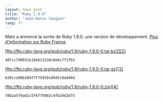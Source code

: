 ```yaml
---
layout: news_post
title: "Ruby 1.9.0"
author: "Jean-Denis Vauguet"
lang: fr
---
```


Matz a annoncé la sortie de Ruby 1.9.0, une version de développement.
[Plus d’information sur Ruby France][1].

[ftp://ftp.ruby-lang.org/pub/ruby/1.9/ruby-1.9.0-0.tar.bz2][2]

    407cc7d0032e19eb12216c0ebc7f17b3

[ftp://ftp.ruby-lang.org/pub/ruby/1.9/ruby-1.9.0-0.tar.gz][3]

    b20cce98b284f7f75939c09d5c8e846d

[ftp://ftp.ruby-lang.org/pub/ruby/1.9/ruby-1.9.0-0.zip][4]

    78b2a5f9a81c5f6775002c4fb24d2d75



[1]: http://rubyfrance.org/articles/2007/12/25/sortie-de-ruby-1-9-0/ 
[2]: ftp://ftp.ruby-lang.org/pub/ruby/1.9/ruby-1.9.0-0.tar.bz2 
[3]: ftp://ftp.ruby-lang.org/pub/ruby/1.9/ruby-1.9.0-0.tar.gz 
[4]: ftp://ftp.ruby-lang.org/pub/ruby/1.9/ruby-1.9.0-0.zip 

